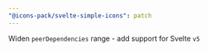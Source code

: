 ```yaml
---
"@icons-pack/svelte-simple-icons": patch
---
```


Widen `peerDependencies` range - add support for Svelte `v5`
